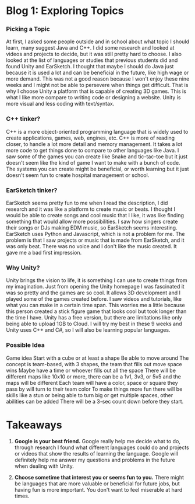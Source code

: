# Blog 1: Exploring Topics

### Picking a Topic
At first, I asked some people outside and in school about what topic I should learn, many suggest Java and C++. 
I did some research and looked at videos and projects to decide, but it was still pretty hard to choose. 
I also looked at the list of languages or studies that previous students did and found Unity and EarSketch. 
I thought that maybe I should do Java just because it is used a lot and can be beneficial in the future, like high wage or more demand. 
This was not a good reason because I won't enjoy these nine weeks and I might not be able to persevere when things get difficult. 
That is why I choose Unity a platform that is capable of creating 3D games. This is what I like more compare to
writing code or designing a website. Unity is more visual and less coding with text/syntax.

### C++ tinker?
C++ is a more object-oriented programming language that is widely used to create applications, games, web, engines, etc. C++ is more of reading closer, 
to handle a lot more detail and memory management. It takes a lot more code to get things done to compare to other languages like Java. 
I saw some of the games you can create like Snake and tic-tac-toe but it just doesn't seem like the kind of game I want to make with a bunch of code.
The systems you can create might be beneficial, or worth learning but it just doesn't seem fun to create hospital management or school.

### EarSketch tinker?
EarSketch seems pretty fun to me when I read the description, I did research and it was like a platform to create music or beats. 
I thought I would be able to create songs and cool music that I like, it was like finding something that would allow more possibilities.
I saw how singers create their songs or DJs making EDM music, so EarSketch seems interesting. 
EarSketch uses Python and Javascript, which is not a problem for me. The problem is that I saw projects or music that is made from EarSketch, and it was only beat. 
There was no voice and I don't like the music created. It gave me a bad first impression.

### Why Unity?
Unity brings the vision to life, it is something I can use to create things from my imagination. Just from opening the Unity homepage I was fascinated it was so pretty
and the games are so cool. It allows 3D development and I played some of the games created before. 
I saw videos and tutorials, like what you can make in a certain time span. 
This worries me a little because this person created a stick figure game that looks cool but took longer than the time I have. 
Unity has a free version, but there are limitations like only being able to upload 1GB to Cloud. 
I will try my best in these 9 weeks and Unity uses C++ and C#, so I will also be learning popular languages. 

### Possible Idea
Game idea
Start with a cube or at least a shape
Be able to move around
The concept is team-based, with 3 shapes, the team that fills out move space wins
Maybe have a time or whoever fills out all the space
There will be different maps like 10x10 or more, there can be a 1v1, 3v3, or 5v5 and the maps will be different
Each team will have a color, space or square they pass by will turn to their team color
To make things more fun there will be skills like a stun or being able to turn big or get multiple spaces, other abilities can be added
There will be a 3-sec count down before they start.

# Takeaways
1. **Google is your best friend.** Google really help me decide what to do, through research I found what different languages could do and projects or videos that
show the results of learning the language. Google will definitely help me answer my questions and problems in the future when dealing with Unity. 

2. **Choose sometime that interest you or seems fun to you.** There might be languages that are more valuable or beneficial for future jobs, but
having fun is more important. You don't want to feel miserable at hard times.

